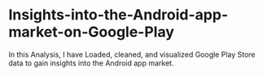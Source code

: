 # Insights-into-the-Android-app-market-on-Google-Play
In this Analysis, I have Loaded, cleaned, and visualized Google Play Store data to gain insights into the Android app market.
